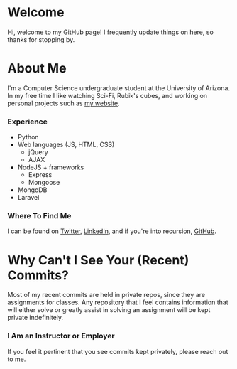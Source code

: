 # Welcome
Hi, welcome to my GitHub page! I frequently update things on here, so thanks for stopping by.

# About Me
I'm a Computer Science undergraduate student at the University of Arizona. In my free time I like watching Sci-Fi, Rubik's cubes,
and working on personal projects such as [my website](http://justinmjoh.com).

### Experience
* Python
* Web languages (JS, HTML, CSS)
  * jQuery
  * AJAX
* NodeJS + frameworks
  * Express
  * Mongoose
* MongoDB
* Laravel

### Where To Find Me
I can be found on [Twitter](https://twitter.com/justinmjoh), [LinkedIn](https://www.linkedin.com/in/justinmjoh/), and if you're into recursion, [GitHub](https://github.com/seippolf).

# Why Can't I See Your (Recent) Commits?
Most of my recent commits are held in private repos, since they are assignments for classes. Any repository that I feel contains information that will either solve
or greatly assist in solving an assignment will be kept private indefinitely.

### I Am an Instructor or Employer
If you feel it pertinent that you see commits kept privately, please reach out to me.


